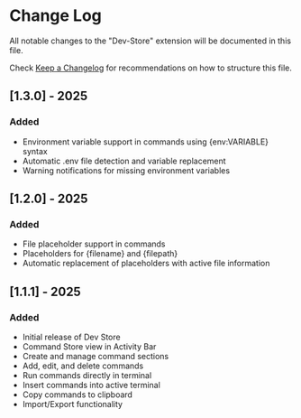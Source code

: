 # Change Log

All notable changes to the "Dev-Store" extension will be documented in this file.

Check [Keep a Changelog](http://keepachangelog.com/) for recommendations on how to structure this file.

## [1.3.0] - 2025
### Added
- Environment variable support in commands using {env:VARIABLE} syntax
- Automatic .env file detection and variable replacement
- Warning notifications for missing environment variables

## [1.2.0] - 2025
### Added
- File placeholder support in commands
- Placeholders for {filename} and {filepath}
- Automatic replacement of placeholders with active file information

## [1.1.1] - 2025
### Added
- Initial release of Dev Store
- Command Store view in Activity Bar
- Create and manage command sections
- Add, edit, and delete commands
- Run commands directly in terminal
- Insert commands into active terminal
- Copy commands to clipboard
- Import/Export functionality